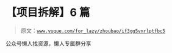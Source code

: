 # 【项目拆解】6 篇

> 原文：[`www.yuque.com/for_lazy/zhoubao/if3gg5vnrlptfbc5`](https://www.yuque.com/for_lazy/zhoubao/if3gg5vnrlptfbc5)

公众号懒人找资源，懒人专属群分享